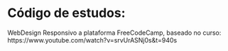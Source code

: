 <h1> Código de estudos:</h1> WebDesign Responsivo
a plataforma  FreeCodeCamp,  baseado no curso: <br> 
https://www.youtube.com/watch?v=srvUrASNj0s&t=940s
